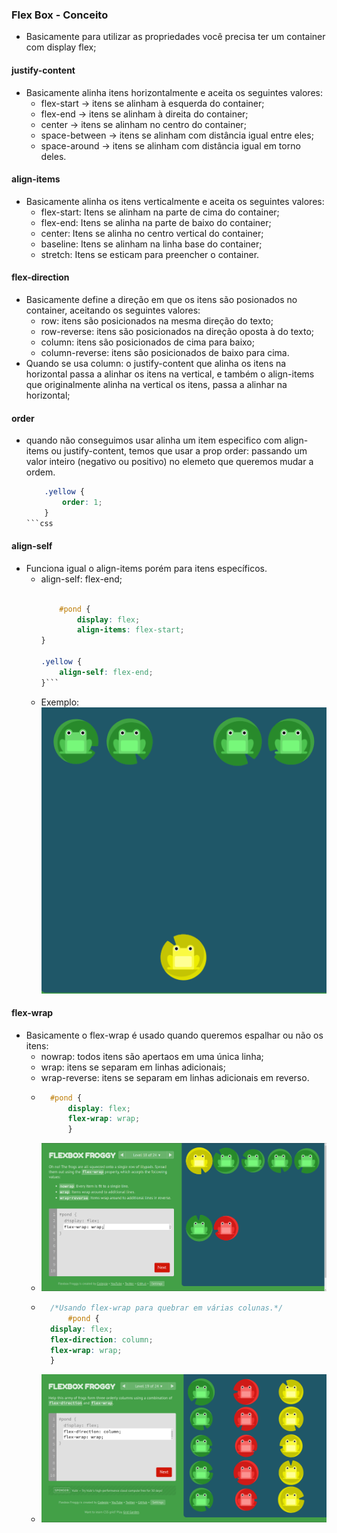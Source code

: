 ### Flex Box - Conceito

- Basicamente para utilizar as propriedades você precisa ter um container com display
flex;

#### justify-content

- Basicamente alinha itens horizontalmente e aceita os seguintes valores:
    - flex-start -> itens se alinham à esquerda do container;
    - flex-end -> itens se alinham à direita do container;
    - center -> itens se alinham no centro do container;
    - space-between -> itens se alinham com distância igual entre eles;
    - space-around -> itens se alinham com distância igual em torno deles.

#### align-items

- Basicamente alinha os itens verticalmente e aceita os seguintes valores:
    - flex-start: Itens se alinham na parte de cima do container;
    - flex-end: Itens se alinha na parte de baixo do container;
    - center: Itens se alinha no centro vertical do container;
    - baseline: Itens se alinham na linha base do container;
    - stretch: Itens se esticam para preencher o container.

#### flex-direction

- Basicamente define a direção em que os itens são posionados no container, aceitando
os seguintes valores:
    - row: itens são posicionados na mesma direção do texto;
    - row-reverse: itens são posicionados na direção oposta à do texto;
    - column: itens são posicionados de cima para baixo;
    - column-reverse: itens são posicionados de baixo para cima.
- Quando se usa column: o justify-content que alinha os itens na horizontal passa a alinhar os 
itens na vertical, e também o align-items que originalmente alinha na vertical os itens,
passa a alinhar na horizontal;

#### order

- quando não conseguimos usar alinha um item especifico com align-items ou justify-content,
temos que usar a prop order: passando um valor inteiro (negativo ou positivo) no elemeto que queremos
mudar a ordem.
    ```css
        .yellow {
            order: 1;
        }
    ```css

#### align-self

- Funciona igual o align-items porém para itens específicos.
    - align-self: flex-end;
        ```css
        
            #pond {
                display: flex;
                align-items: flex-start;
        }

        .yellow {
            align-self: flex-end;
        }```
    - Exemplo:
        ![alt text](image.png)

#### flex-wrap

- Basicamente o flex-wrap é usado quando queremos espalhar ou não os itens:
    - nowrap: todos itens são apertaos em uma única linha;
    - wrap: itens se separam em linhas adicionais;
    - wrap-reverse: itens se separam em linhas adicionais em reverso.
    - ```css
        #pond {
            display: flex;
            flex-wrap: wrap;
            }
        ```
    - ![alt text](image-1.png)
    - ```css
        /*Usando flex-wrap para quebrar em várias colunas.*/
            #pond {
        display: flex;
        flex-direction: column;
        flex-wrap: wrap;
        }
        ```
    - ![alt text](image-2.png)